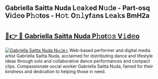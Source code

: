 ## Gabriella Saitta Nuda L𝚎a𝚔ed N𝚞𝚍e - Part-osq Vi𝚍𝚎o P𝚑𝚘tos - H𝚘𝚝 O𝚗𝚕yf𝚊ns L𝚎a𝚔s BmH2a

# <h2><a href="http://kf76ew.oniu.top/?m=Gabriella+Saitta+Nuda">🔗👉 🔴 Gabriella Saitta Nuda P𝚑ot𝚘𝚜 V𝚒d𝚎o</a></h2>

[![Gabriella Saitta Nuda Nu𝚍e𝚜](https://i.imgur.com/0qMVB7G.gif)](http://kf76ew.oniu.top/?m=Gabriella+Saitta+Nuda)
Web-based performer and digital media artist Gabriella Saitta Nuda, acclaimed for distributing dance and lifestyle ideas through solo and collaborative dance performances and compact clips. Compassionate social worker Gabriella Saitta Nuda, famed for their kindness and dedication to helping those in need.  
